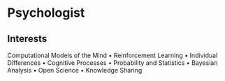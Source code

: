 

# Psychologist

## Interests

Computational Models of the Mind • Reinforcement Learning • Individual Differences • Cognitive Processes • Probability and Statistics • Bayesian Analysis • Open Science • Knowledge Sharing 
